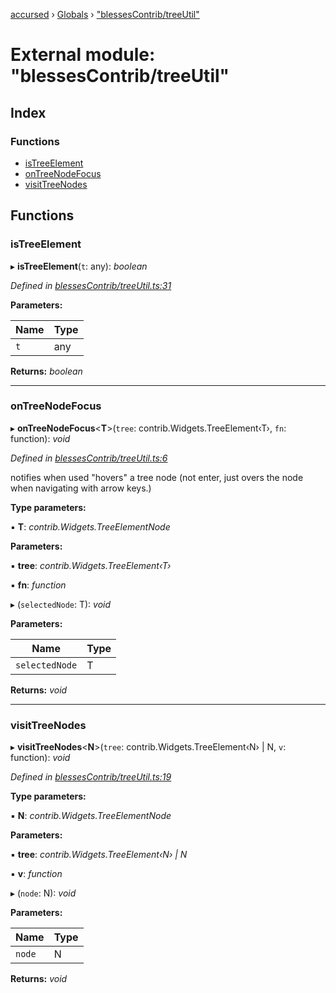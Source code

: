 [accursed](../README.md) › [Globals](../globals.md) › ["blessesContrib/treeUtil"](_blessescontrib_treeutil_.md)

# External module: "blessesContrib/treeUtil"

## Index

### Functions

* [isTreeElement](_blessescontrib_treeutil_.md#istreeelement)
* [onTreeNodeFocus](_blessescontrib_treeutil_.md#ontreenodefocus)
* [visitTreeNodes](_blessescontrib_treeutil_.md#visittreenodes)

## Functions

###  isTreeElement

▸ **isTreeElement**(`t`: any): *boolean*

*Defined in [blessesContrib/treeUtil.ts:31](https://github.com/cancerberoSgx/accursed/blob/5b2518e/src/blessesContrib/treeUtil.ts#L31)*

**Parameters:**

Name | Type |
------ | ------ |
`t` | any |

**Returns:** *boolean*

___

###  onTreeNodeFocus

▸ **onTreeNodeFocus**<**T**>(`tree`: contrib.Widgets.TreeElement‹T›, `fn`: function): *void*

*Defined in [blessesContrib/treeUtil.ts:6](https://github.com/cancerberoSgx/accursed/blob/5b2518e/src/blessesContrib/treeUtil.ts#L6)*

notifies when used "hovers" a tree node (not enter, just overs the node when navigating with arrow keys.)

**Type parameters:**

▪ **T**: *contrib.Widgets.TreeElementNode*

**Parameters:**

▪ **tree**: *contrib.Widgets.TreeElement‹T›*

▪ **fn**: *function*

▸ (`selectedNode`: T): *void*

**Parameters:**

Name | Type |
------ | ------ |
`selectedNode` | T |

**Returns:** *void*

___

###  visitTreeNodes

▸ **visitTreeNodes**<**N**>(`tree`: contrib.Widgets.TreeElement‹N› | N, `v`: function): *void*

*Defined in [blessesContrib/treeUtil.ts:19](https://github.com/cancerberoSgx/accursed/blob/5b2518e/src/blessesContrib/treeUtil.ts#L19)*

**Type parameters:**

▪ **N**: *contrib.Widgets.TreeElementNode*

**Parameters:**

▪ **tree**: *contrib.Widgets.TreeElement‹N› | N*

▪ **v**: *function*

▸ (`node`: N): *void*

**Parameters:**

Name | Type |
------ | ------ |
`node` | N |

**Returns:** *void*
